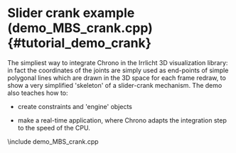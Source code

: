 Slider crank example (demo_MBS_crank.cpp)  {#tutorial_demo_crank}
==========================

The simpliest way to integrate Chrono in the Irrlicht 3D visualization library: in fact the coordinates of the joints are simply used as end-points of simple polygonal lines which are drawn in the 3D space for each frame redraw, to show a very simplified 'skeleton' of a slider-crank mechanism. The demo also teaches how to:

- create constraints and 'engine' objects

- make a real-time application, where 
  Chrono adapts the integration step to the speed of the CPU. 


\include demo_MBS_crank.cpp


